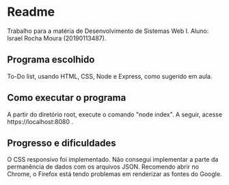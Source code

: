# Readme
Trabalho para a matéria de Desenvolvimento de Sistemas Web I.
Aluno: Israel Rocha Moura (20190113487).


## Programa escolhido
To-Do list, usando HTML, CSS, Node e Express, como sugerido em aula.

## Como executar o programa
A partir do diretório root, execute o comando "node index". A seguir, acesse https://localhost:8080 .

## Progresso e dificuldades
O CSS responsivo foi implementado. Não consegui implementar a parte da permanência de dados com os arquivos JSON. Recomendo abrir no Chrome, o Firefox está tendo problemas em renderizar as fontes do Google.